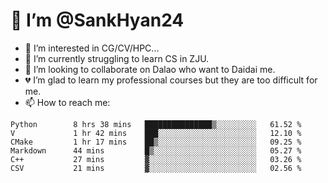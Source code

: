 # 👋 I’m @SankHyan24

- 👀 I’m interested in CG/CV/HPC...
- 🌱 I’m currently struggling to learn CS in ZJU.
- 💞️ I’m looking to collaborate on Dalao who want to Daidai me.
- 💔 I’m glad to learn my professional courses but they are too difficult for me.
- 📫 How to reach me:


<!---
SankHyan24/SankHyan24 is a ✨ special ✨ repository because its `README.md` (this file) appears on your GitHub profile.
You can click the Preview link to take a look at your changes.
--->
<!--START_SECTION:waka-->

```text
Python        8 hrs 38 mins   ███████████████▒░░░░░░░░░   61.52 %
V             1 hr 42 mins    ███░░░░░░░░░░░░░░░░░░░░░░   12.10 %
CMake         1 hr 17 mins    ██▒░░░░░░░░░░░░░░░░░░░░░░   09.25 %
Markdown      44 mins         █▒░░░░░░░░░░░░░░░░░░░░░░░   05.27 %
C++           27 mins         ▓░░░░░░░░░░░░░░░░░░░░░░░░   03.26 %
CSV           21 mins         ▓░░░░░░░░░░░░░░░░░░░░░░░░   02.56 %
```

<!--END_SECTION:waka-->
